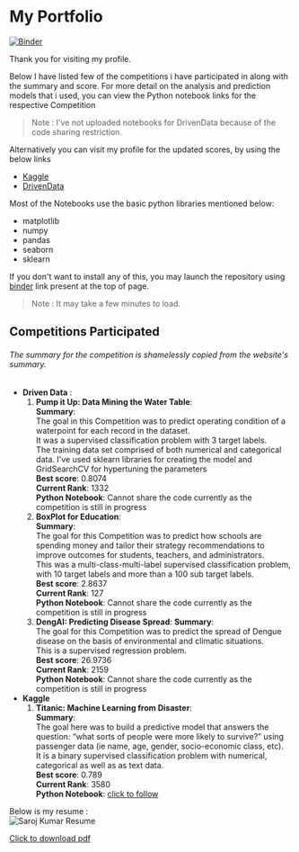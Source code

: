 # My Portfolio
[![Binder](https://mybinder.org/badge_logo.svg)](https://mybinder.org/v2/gh/Saroj-kr/Portfolio/master)   

Thank you for visiting my profile.

Below I have listed few of the competitions i have participated in along with the summary and score.
For more detail on the analysis and prediction models that i used, you can view the Python notebook links for the respective Competition  
>Note : I've not uploaded notebooks for DrivenData because of the code sharing restriction.

Alternatively you can visit my profile for the updated scores, by using the below links
* [Kaggle](https://www.kaggle.com/sarojkr)
* [DrivenData](https://www.drivendata.org/users/Saroj)

Most of the Notebooks use the basic python libraries mentioned below:
* matplotlib
* numpy
* pandas
* seaborn
* sklearn

If you don't want to install any of this, you may launch the repository using [binder](https://mybinder.org/) link present at the top of page.
>Note : It may take a few minutes to load.

## Competitions Participated 
###### The summary for the competition is shamelessly copied from the website's summary.

* **Driven Data** :
  1. **Pump it Up: Data Mining the Water Table**:  
  **Summary**:  
  The goal in this Competition was to predict operating condition of a waterpoint for each record in the dataset.   
  It was a supervised classification problem with 3 target labels.   
  The training data set comprised of both numerical and categorical data. I've used sklearn libraries for creating the model and GridSearchCV for hypertuning the parameters  
  **Best score**: 0.8074  
  **Current Rank**: 1332  
  **Python Notebook**: Cannot share the code currently as the competition is still in progress  
  1. **BoxPlot for Education**:  
  **Summary**:  
  The goal for this Competition was to predict how schools are spending money and tailor their strategy recommendations to improve outcomes for students, teachers, and administrators.  
  This was a multi-class-multi-label supervised classification problem, with 10 target labels and more than a 100 sub target labels.   
  **Best score**: 2.8637  
  **Current Rank**: 127  
  **Python Notebook**: Cannot share the code currently as the competition is still in progress  
  1. **DengAI: Predicting Disease Spread**:
  **Summary**:  
  The goal for this Competition was to predict the spread of Dengue disease on the basis of environmental and climatic situations.  
  This is a supervised regression problem.  
  **Best score**: 26.9736  
  **Current Rank**: 2159  
  **Python Notebook**: Cannot share the code currently as the competition is still in progress  
* **Kaggle**
  1. **Titanic: Machine Learning from Disaster**:  
   **Summary**:  
   The goal here was to build a predictive model that answers the question: “what sorts of people were more likely to survive?” using passenger data (ie name, age, gender, socio-economic class, etc).   
   It is a binary supervised classification problem with numerical, categorical as well as as text data.   
   **Best score**: 0.789  
   **Current Rank**: 3580  
   **Python Notebook**: [click to follow](https://www.kaggle.com/sarojkr/titanic-dataset-eda-and-prediction-models)

Below is my resume :  
![Saroj Kumar Resume](https://st6cwg.by.files.1drv.com/y4mOAo_U1ZVMH8BlizCgHn7up_iGmb2j-TZ7hrq2LOQt1lEj7MNYa8d0eZlQ8-smW2KQFj8qJIDrjSCP-5kVY4pXDm3jX6qt581tT979YbkRGKHSvOgsZka_BhNyQW8k9ur9kW0VrnXyKc0iOFJcSVg_JKsYxzFJo3rtekSWQvY653u7dneA83acAUuPD1hd2VdnVGmglHT7vA0-8KpI1QYPQ?width=1654&height=2339&cropmode=none "Saroj Kumar Resume")

[Click to download pdf](https://1drv.ms/b/s!AiqsARXxZ2F6iy2ViKAKjQn8oIiq?e=y5TDiu)
